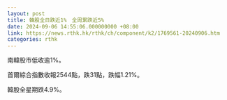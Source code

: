 ```yaml
---
layout: post
title: 韓股全日跌近1%　全周累跌近5%
date: 2024-09-06 14:55:06.000000000 +08:00
link: https://news.rthk.hk/rthk/ch/component/k2/1769561-20240906.htm
categories: rthk
---
```


南韓股市低收逾1%。

首爾綜合指數收報2544點，跌31點，跌幅1.21%。

韓股全星期跌4.9%。
